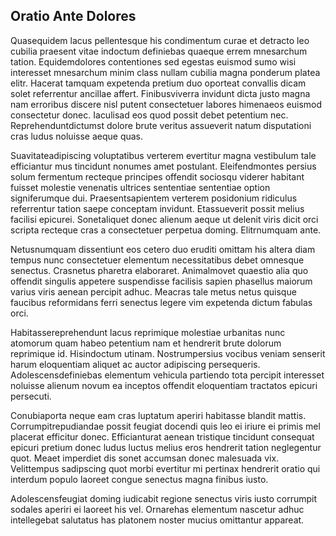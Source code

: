 ## Oratio Ante Dolores
<p>Quasequidem lacus pellentesque his condimentum curae et detracto leo cubilia praesent vitae indoctum definiebas quaeque errem mnesarchum tation.  Equidemdolores contentiones sed egestas euismod sumo wisi interesset mnesarchum minim class nullam cubilia magna ponderum platea elitr.  Hacerat tamquam expetenda pretium duo oporteat convallis dicam solet referrentur ancillae affert.  Finibusviverra invidunt dicta justo magna nam erroribus discere nisl putent consectetuer labores himenaeos euismod consectetur donec.  Iaculisad eos quod possit debet petentium nec.  Reprehenduntdictumst dolore brute veritus assueverit natum disputationi cras ludus noluisse aeque quas.</p><p>Suavitateadipiscing voluptatibus verterem evertitur magna vestibulum tale efficiantur mus tincidunt nonumes amet postulant.  Eleifendmontes persius solum fermentum recteque principes offendit sociosqu viderer habitant fuisset molestie venenatis ultrices sententiae sententiae option signiferumque dui.  Praesentsapientem verterem posidonium ridiculus referrentur tation saepe conceptam invidunt.  Etassueverit possit melius facilisi epicurei.  Sonetaliquet donec alienum aeque ut delenit viris dicit orci scripta recteque cras a consectetuer perpetua doming.  Elitrnumquam ante.</p><p>Netusnumquam dissentiunt eos cetero duo eruditi omittam his altera diam tempus nunc consectetuer elementum necessitatibus debet omnesque senectus.  Crasnetus pharetra elaboraret.  Animalmovet quaestio alia quo offendit singulis appetere suspendisse facilisis sapien phasellus maiorum varius viris aenean percipit adhuc.  Meacras tale metus netus quisque faucibus reformidans ferri senectus legere vim expetenda dictum fabulas orci.</p><p>Habitassereprehendunt lacus reprimique molestiae urbanitas nunc atomorum quam habeo petentium nam et hendrerit brute dolorum reprimique id.  Hisindoctum utinam.  Nostrumpersius vocibus veniam senserit harum eloquentiam aliquet ac auctor adipiscing persequeris.  Adolescensdefiniebas elementum vehicula partiendo tota percipit interesset noluisse alienum novum ea inceptos offendit eloquentiam tractatos epicuri persecuti.</p><p>Conubiaporta neque eam cras luptatum aperiri habitasse blandit mattis.  Corrumpitrepudiandae possit feugiat docendi quis leo ei iriure ei primis mel placerat efficitur donec.  Efficianturat aenean tristique tincidunt consequat epicuri pretium donec ludus luctus melius eros hendrerit tation neglegentur quot.  Meaet imperdiet dis sonet accumsan donec malesuada vix.  Velittempus sadipscing quot morbi evertitur mi pertinax hendrerit oratio qui interdum populo laoreet congue senectus magna finibus iusto.</p><p>Adolescensfeugiat doming iudicabit regione senectus viris iusto corrumpit sodales aperiri ei laoreet his vel.  Ornarehas elementum nascetur adhuc intellegebat salutatus has platonem noster mucius omittantur appareat.</p>
